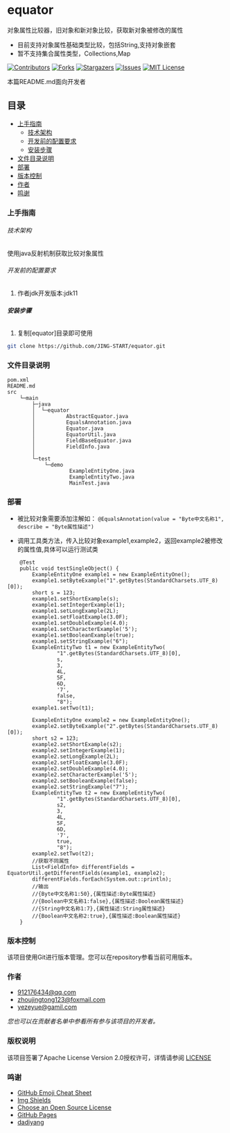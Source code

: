 # equator

对象属性比较器，旧对象和新对象比较，获取新对象被修改的属性

* 目前支持对象属性基础类型比较，包括String,支持对象嵌套
* 暂不支持集合属性类型，Collections,Map



<!-- PROJECT SHIELDS -->

[![Contributors][contributors-shield]][contributors-url]
[![Forks][forks-shield]][forks-url]
[![Stargazers][stars-shield]][stars-url]
[![Issues][issues-shield]][issues-url]
[![MIT License][license-shield]][license-url]

本篇README.md面向开发者

## 目录

- [上手指南](#上手指南)
    - [技术架构](#技术架构)
    - [开发前的配置要求](#开发前的配置要求)
    - [安装步骤](#安装步骤)
- [文件目录说明](#文件目录说明)
- [部署](#部署)
- [版本控制](#版本控制)
- [作者](#作者)
- [鸣谢](#鸣谢)

### 上手指南

###### 技术架构

使用java反射机制获取比较对象属性

###### 开发前的配置要求

1. 作者jdk开发版本:jdk11

###### **安装步骤**

1. 复制[equator]目录即可使用

```sh
git clone https://github.com/JING-START/equator.git
```

### 文件目录说明

```
pom.xml
README.md
src
    └─main
        ├─java
        │  └─equator
        │          AbstractEquator.java
        │          EqualsAnnotation.java
        │          Equator.java
        │          EquatorUtil.java
        │          FieldBaseEquator.java
        │          FieldInfo.java
        │
        └─test
            └─demo
                    ExampleEntityOne.java
                    ExampleEntityTwo.java
                    MainTest.java
```

### 部署

* 被比较对象需要添加注解如：
  ``@EqualsAnnotation(value = "Byte中文名称1", describe = "Byte属性描述")``

* 调用工具类方法，传入比较对象example1,example2，返回example2被修改的属性值,具体可以运行测试类
```
    @Test
    public void testSingleObject() {
        ExampleEntityOne example1 = new ExampleEntityOne();
        example1.setByteExample("1".getBytes(StandardCharsets.UTF_8)[0]);
        short s = 123;
        example1.setShortExample(s);
        example1.setIntegerExample(1);
        example1.setLongExample(2L);
        example1.setFloatExample(3.0F);
        example1.setDoubleExample(4.0);
        example1.setCharacterExample('5');
        example1.setBooleanExample(true);
        example1.setStringExample("6");
        ExampleEntityTwo t1 = new ExampleEntityTwo(
                "1".getBytes(StandardCharsets.UTF_8)[0],
                s,
                3,
                4L,
                5F,
                6D,
                '7',
                false,
                "8");
        example1.setTwo(t1);

        ExampleEntityOne example2 = new ExampleEntityOne();
        example2.setByteExample("2".getBytes(StandardCharsets.UTF_8)[0]);
        short s2 = 123;
        example2.setShortExample(s2);
        example2.setIntegerExample(1);
        example2.setLongExample(2L);
        example2.setFloatExample(3.0F);
        example2.setDoubleExample(4.0);
        example2.setCharacterExample('5');
        example2.setBooleanExample(false);
        example2.setStringExample("7");
        ExampleEntityTwo t2 = new ExampleEntityTwo(
                "1".getBytes(StandardCharsets.UTF_8)[0],
                s2,
                3,
                4L,
                5F,
                6D,
                '7',
                true,
                "8");
        example2.setTwo(t2);
        //获取不同属性
        List<FieldInfo> differentFields = EquatorUtil.getDifferentFields(example1, example2);
        differentFields.forEach(System.out::println);
        //输出
        //{Byte中文名称1:50},{属性描述:Byte属性描述}
        //{Boolean中文名称1:false},{属性描述:Boolean属性描述}
        //{String中文名称1:7},{属性描述:String属性描述}
        //{Boolean中文名称2:true},{属性描述:Boolean属性描述}
    }
```



### 版本控制

该项目使用Git进行版本管理。您可以在repository参看当前可用版本。

### 作者

* 912176434@qq.com
* zhoujingtong123@foxmail.com
* yezeyue@gamil.com

*您也可以在贡献者名单中参看所有参与该项目的开发者。*

### 版权说明

该项目签署了Apache License Version
2.0授权许可，详情请参阅 [LICENSE](https://github.com/JING-START/equator/blob/main/LICENSE)

### 鸣谢

- [GitHub Emoji Cheat Sheet](https://www.webpagefx.com/tools/emoji-cheat-sheet)
- [Img Shields](https://shields.io)
- [Choose an Open Source License](https://choosealicense.com)
- [GitHub Pages](https://pages.github.com)
- [dadiyang](https://github.com/dadiyang/equator)

<!-- links -->

[your-project-path]:https://github.com/JING-START/equator

[contributors-shield]: https://img.shields.io/github/contributors/JING-START/equator?style=flat-square

[contributors-url]: https://github.com/JING-START/equator/pulse

[forks-shield]: https://img.shields.io/github/forks/JING-START/equator?style=flat-square

[forks-url]: https://github.com/JING-START/equator/forks

[stars-shield]: https://img.shields.io/github/stars/JING-START/equator?style=flat-square

[stars-url]: https://github.com/JING-START/equator/stargazers

[issues-shield]: https://img.shields.io/github/issues/JING-START/equator?style=flat-square

[issues-url]: https://github.com/JING-START/equator/issues

[license-shield]: https://img.shields.io/github/license/JING-START/equator?style=flat-square

[license-url]: https://github.com/JING-START/equator/blob/main/LICENSE




